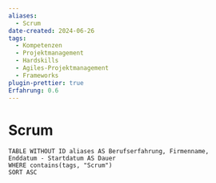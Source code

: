 ```yaml
---
aliases:
  - Scrum
date-created: 2024-06-26
tags:
  - Kompetenzen
  - Projektmanagement
  - Hardskills
  - Agiles-Projektmanagement
  - Frameworks
plugin-prettier: true
Erfahrung: 0.6
---
```


# Scrum

```dataview
TABLE WITHOUT ID aliases AS Berufserfahrung, Firmenname,
Enddatum - Startdatum AS Dauer
WHERE contains(tags, "Scrum")
SORT ASC
```

